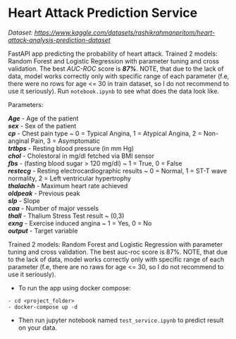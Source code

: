 # Heart Attack Prediction Service
*Dataset: https://www.kaggle.com/datasets/rashikrahmanpritom/heart-attack-analysis-prediction-dataset*  

FastAPI app predicting the probability of heart attack. Trained 2 models: Random Forest and Logistic Regression with parameter tuning and cross validation. The best *AUC-ROC* score is ***87%***. NOTE, that due to the lack of data, model works correctly only with specific range of each parameter (f.e, there were no rows for age <= 30 in train dataset, so I do not recommend to use it seriously). Run `notebook.ipynb` to see what does the data look like.

Parameters:
  
***Age*** - Age of the patient  
***sex*** - Sex of the patient  
***cp*** - Chest pain type ~ 0 = Typical Angina, 1 = Atypical Angina, 2 = Non-anginal Pain, 3 = Asymptomatic  
***trtbps*** - Resting blood pressure (in mm Hg)  
***chol*** - Cholestoral in mg/dl fetched via BMI sensor  
***fbs*** - (fasting blood sugar > 120 mg/dl) ~ 1 = True, 0 = False  
***restecg*** - Resting electrocardiographic results ~ 0 = Normal, 1 = ST-T wave normality, 2 = Left ventricular hypertrophy  
***thalachh*** - Maximum heart rate achieved  
***oldpeak*** - Previous peak  
***slp*** - Slope  
***caa*** - Number of major vessels  
***thall*** - Thalium Stress Test result ~ (0,3)  
***exng*** - Exercise induced angina ~ 1 = Yes, 0 = No  
***output*** - Target variable  

Trained 2 models: Random Forest and Logistic Regression with parameter tuning and cross validation. The best auc-roc score is 87%. NOTE, that due to the lack of data, model works correctly only with specific range of each parameter (f.e, there are no raws for age <= 30, so I do not recommend to use it seriously).

- To run the app using docker compose:  
```
- cd <project_folder>
- docker-compose up -d
```
- Then run jupyter notebook named `test_service.ipynb` to predict result on your data.

